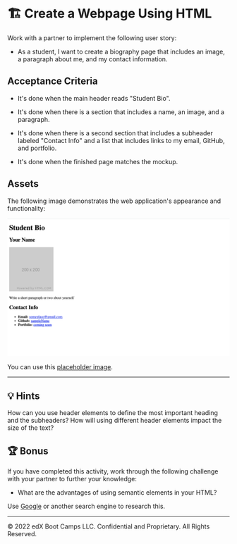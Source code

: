 # 🏗️ Create a Webpage Using HTML 

Work with a partner to implement the following user story:

* As a student, I want to create a biography page that includes an image, a paragraph about me, and my contact information.

## Acceptance Criteria

* It's done when the main header reads "Student Bio". 

* It's done when there is a section that includes a name, an image, and a paragraph.

* It's done when there is a second section that includes a subheader labeled "Contact Info" and a list that includes links to my email, GitHub, and portfolio.

* It's done when the finished page matches the mockup. 

## Assets

The following image demonstrates the web application's appearance and functionality:

![Webpage titled "Student Bio" features "Your Name" heading, a spot for an image and bio, and a "Contact Info" section.](assets/image-1.png)

You can use this [placeholder image](https://via.placeholder.com/200).

---

## 💡 Hints

How can you use header elements to define the most important heading and the subheaders? How will using different header elements impact the size of the text?

## 🏆 Bonus

If you have completed this activity, work through the following challenge with your partner to further your knowledge:

* What are the advantages of using semantic elements in your HTML? 

Use [Google](https://www.google.com) or another search engine to research this.

---
© 2022 edX Boot Camps LLC. Confidential and Proprietary. All Rights Reserved.
